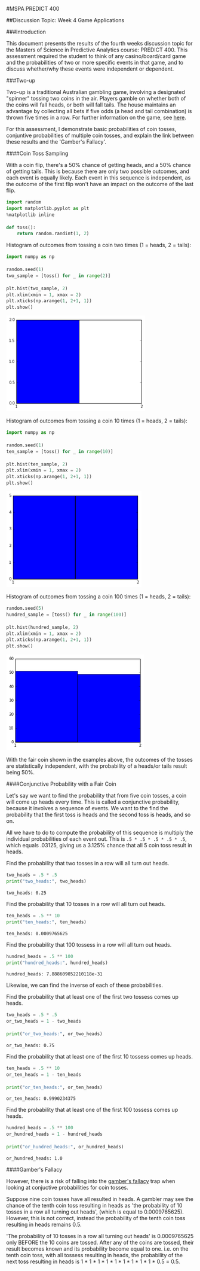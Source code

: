
#MSPA PREDICT 400

##Discussion Topic: Week 4 Game Applications

###Introduction

This document presents the results of the fourth weeks discussion topic for the Masters of Science in Predictive Analytics course: PREDICT 400. This assessment required the student to think of any casino/board/card game and the probabilities of two or more specific events in that game, and to discuss whether/why these events were independent or dependent.

###Two-up

Two-up is a traditional Australian gambling game, involving a designated "spinner" tossing two coins in the air. Players gamble on whether both of the coins will fall heads, or both will fall tails. The house maintains an advantage by collecting all bets if five odds (a head and tail combination) is thrown five times in a row. For further information on the game, see <a href = "https://en.wikipedia.org/wiki/Two-up">here</a>.

For this assessment, I demonstrate basic probabilities of coin tosses, conjuntive probabilities of multiple coin tosses, and explain the link between these results and the 'Gamber's Fallacy'.

####Coin Toss Sampling

With a coin flip, there's a 50% chance of getting heads, and a 50% chance of getting tails. This is because there are only two possible outcomes, and each event is equally likely. Each event in this sequence is independent, as the outcome of the first flip won't have an impact on the outcome of the last flip.


```python
import random
import matplotlib.pyplot as plt
%matplotlib inline

def toss():
    return random.randint(1, 2)
```

Histogram of outcomes from tossing a coin two times (1 = heads, 2 = tails):


```python
import numpy as np

random.seed(1)
two_sample = [toss() for _ in range(2)]

plt.hist(two_sample, 2)
plt.xlim(xmin = 1, xmax = 2)
plt.xticks(np.arange(1, 2+1, 1))
plt.show()
```


![png](output_10_0.png)


Histogram of outcomes from tossing a coin 10 times (1 = heads, 2 = tails):


```python
import numpy as np

random.seed(1)
ten_sample = [toss() for _ in range(10)]

plt.hist(ten_sample, 2)
plt.xlim(xmin = 1, xmax = 2)
plt.xticks(np.arange(1, 2+1, 1))
plt.show()
```


![png](output_12_0.png)


Histogram of outcomes from tossing a coin 100 times (1 = heads, 2 = tails):


```python
random.seed(5)
hundred_sample = [toss() for _ in range(100)]

plt.hist(hundred_sample, 2)
plt.xlim(xmin = 1, xmax = 2)
plt.xticks(np.arange(1, 2+1, 1))
plt.show()
```


![png](output_14_0.png)


With the fair coin shown in the examples above, the outcomes of the tosses are statistically independent, with the probability of a heads/or tails result being 50%.

####Conjunctive Probability with a Fair Coin

Let's say we want to find the probability that from five coin tosses, a coin will come up heads every time. This is called a conjunctive probability, because it involves a sequence of events. We want to the find the probability that the first toss is heads and the second toss is heads, and so on.

All we have to do to compute the probability of this sequence is multiply the individual probabilities of each event out. This is `.5 * .5 * .5 * .5 * .5`, which equals .03125, giving us a 3.125% chance that all 5 coin toss result in heads.

Find the probability that two tosses in a row will all turn out heads.


```python
two_heads = .5 * .5
print("two_heads:", two_heads)
```

    two_heads: 0.25
    

Find the probability that 10 tosses in a row will all turn out heads.


```python
ten_heads = .5 ** 10
print("ten_heads:", ten_heads)
```

    ten_heads: 0.0009765625
    

Find the probability that 100 tossess in a row will all turn out heads.


```python
hundred_heads = .5 ** 100
print("hundred_heads:", hundred_heads)
```

    hundred_heads: 7.888609052210118e-31
    

Likewise, we can find the inverse of each of these probabilities.

Find the probability that at least one of the first two tossess comes up heads.


```python
two_heads = .5 * .5
or_two_heads = 1 - two_heads

print("or_two_heads:", or_two_heads)
```

    or_two_heads: 0.75
    

Find the probability that at least one of the first 10 tossess comes up heads.


```python
ten_heads = .5 ** 10
or_ten_heads = 1 - ten_heads

print("or_ten_heads:", or_ten_heads)
```

    or_ten_heads: 0.9990234375
    

Find the probability that at least one of the first 100 tossess comes up heads.


```python
hundred_heads = .5 ** 100
or_hundred_heads = 1 - hundred_heads

print("or_hundred_heads:", or_hundred_heads)
```

    or_hundred_heads: 1.0
    

####Gamber's Fallacy

However, there is a risk of falling into the <a href = "https://en.wikipedia.org/wiki/Gambler's_fallacy">gamber's fallacy</a> trap when looking at conjuctive probabilities for coin tosses.

Suppose nine coin tosses have all resulted in heads. A gambler may see the chance of the tenth coin toss resulting in heads as 'the probability of 10 tosses in a row all turning out heads', (which is equal to 0.0009765625). However, this is not correct, instead the probability of the tenth coin toss resulting in heads remains 0.5.

'The probability of 10 tosses in a row all turning out heads' is 0.0009765625 only BEFORE the 10 coins are tossed. After any of the coins are tossed, their result becomes known and its probability become equal to one. i.e. on the tenth coin toss, with all tossess resulting in heads, the probability of the next toss resulting in heads is 1 * 1 * 1 * 1 * 1 * 1 * 1 * 1 * 1 * 0.5 = 0.5.
